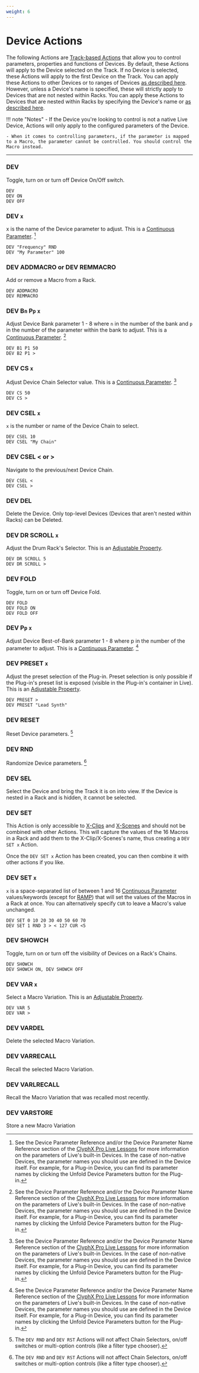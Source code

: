 ```yaml
---
weight: 6
---
```


# Device Actions

The following Actions are [Track-based Actions](/manual/general-action-information/#track-based-actions) that allow you to control parameters, properties and functions of Devices. By default, these Actions will apply to the Device selected on the Track. If no Device is selected, these Actions will apply to the first Device on the Track. You can apply these Actions to other Devices or to ranges of Devices [as described here](/manual/general-action-information/#applying-actions-to-specific-objects-and-ranges). However, unless a Device's name is specified, these will strictly apply to Devices that are not nested within Racks. You can apply these Actions to Devices that are nested within Racks by specifying the Device's name or [as described here](/manual/general-action-information/#applying-actions-to-nested-devices).

!!! note "Notes"
    - If the Device you're looking to control is not a native Live Device, Actions will only apply to the configured parameters of the Device.

    - When it comes to controlling parameters, if the parameter is mapped to a Macro, the parameter cannot be controlled. You should control the Macro instead.

---

### DEV

Toggle, turn on or turn off Device On/Off switch.

```
DEV
DEV ON
DEV OFF
```

### DEV `x`

x is the name of the Device parameter to adjust. This is a [Continuous Parameter](/manual/general-action-information#continuous-parameters). [^1]

```
DEV "Frequency" RND
DEV "My Parameter" 100
```

### DEV ADDMACRO or DEV REMMACRO

Add or remove a Macro from a Rack. 

```
DEV ADDMACRO
DEV REMMACRO
```

### DEV B`n` P`p` `x`

Adjust Device Bank parameter 1 - 8 where `n` in the number of the bank and `p` in the number of the parameter within the bank to adjust. This is a [Continuous Parameter](/manual/general-action-information#continuous-parameters). [^1]

```
DEV B1 P1 50
DEV B2 P1 >
```

### DEV CS `x`

Adjust Device Chain Selector value. This is a [Continuous Parameter](/manual/general-action-information#continuous-parameters). [^1]

```
DEV CS 50
DEV CS >
```

### DEV CSEL `x`

`x` is the number or name of the Device Chain to select. 

```
DEV CSEL 10
DEV CSEL "My Chain"
```

### DEV CSEL < or >

Navigate to the previous/next Device Chain. 

```
DEV CSEL <
DEV CSEL >
```

### DEV DEL 

Delete the Device. Only top-level Devices (Devices that aren't nested within Racks) can be Deleted.

### DEV DR SCROLL `x`

Adjust the Drum Rack's Selector. This is an [Adjustable Property](/manual/general-action-information/#adjustable-properties).

```
DEV DR SCROLL 5
DEV DR SCROLL >
```

### DEV FOLD

Toggle, turn on or turn off Device Fold.

```
DEV FOLD
DEV FOLD ON
DEV FOLD OFF
```

### DEV P`p` `x`

Adjust Device Best-of-Bank parameter 1 - 8 where p in the number of the parameter to adjust. This is a [Continuous Parameter](/manual/general-action-information#continuous-parameters). [^1]

### DEV PRESET `x`

Adjust the preset selection of the Plug-in. Preset selection is only possible if the Plug-in's preset list is exposed (visible in the Plug-in's container in Live). This is an [Adjustable Property](/manual/general-action-information/#adjustable-properties).

```
DEV PRESET >
DEV PRESET "Lead Synth"
```

### DEV RESET

Reset Device parameters. [^2]

### DEV RND

Randomize Device parameters. [^2]

### DEV SEL

Select the Device and bring the Track it is on into view. If the Device is nested in a Rack and is hidden, it cannot be selected.

### DEV SET

This Action is only accessible to [X-Clips](/manual/core-concepts/#x-clips) and [X-Scenes](/manual/core-concepts/#x-scenes) and should not be combined with other Actions. This will capture the values of the 16 Macros in a Rack and add them to the X-Clip/X-Scenes's name, thus creating a `DEV SET x` Action.

Once the `DEV SET x` Action has been created, you can then combine it with other actions if you like.

### DEV SET `x`

`x` is a space-separated list of between 1 and 16 [Continuous Parameter](/manual/general-action-information#continuous-parameters) values/keywords (except for [RAMP](/manual/general-action-information/#ramping-parameters)) that will set the values of the Macros in a Rack at once. You can alternatively specify `CUR` to leave a Macro's value
unchanged.

```
DEV SET 0 10 20 30 40 50 60 70
DEV SET 1 RND 3 > < 127 CUR <5
```

### DEV SHOWCH

Toggle, turn on or turn off the visibility of Devices on a Rack's Chains.

```
DEV SHOWCH
DEV SHOWCH ON, DEV SHOWCH OFF
```

### DEV VAR `x`

Select a Macro Variation. This is an [Adjustable Property](/manual/general-action-information/#adjustable-properties).

```
DEV VAR 5
DEV VAR >
```

### DEV VARDEL

Delete the selected Macro Variation.

### DEV VARRECALL

Recall the selected Macro Variation.

### DEV VARLRECALL

Recall the Macro Variation that was recalled most recently.

### DEV VARSTORE

Store a new Macro Variation



[^1]: See the Device Parameter Reference and/or the Device Parameter Name Reference section of the [ClyphX Pro Live Lessons](/manual/setup/#documentation) for more information on the parameters of Live's built-in Devices. In the case of non-native Devices, the parameter names you should use are defined in the Device itself. For example, for a Plug-in Device, you can find its parameter names by clicking the Unfold Device Parameters button for the Plug-in.

[^2]: The `DEV RND` and `DEV RST` Actions will not affect Chain Selectors, on/off switches or multi-option controls (like a filter type chooser).
